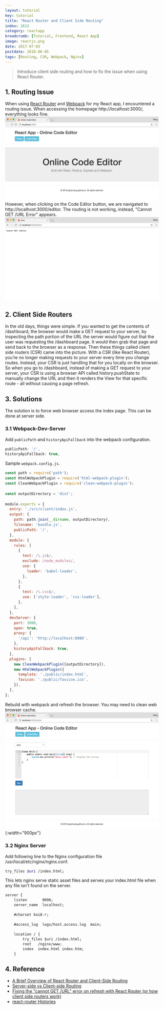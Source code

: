 ```yaml
---
layout: tutorial
key: tutorial
title: "React Router and Client Side Routing"
index: 2613
category: reactapp
breadcrumb: [Tutorial, Frontend, React App]
image: reactjs.png
date: 2017-07-03
postdate: 2018-06-05
tags: [Routing, CSR, Webpack, Nginx]
---
```


> Introduce client side routing and how to fix the issue when using React Router.

## 1. Routing Issue
When using [React Router](https://www.npmjs.com/package/react-router-dom) and [Webpack](https://webpack.js.org/) for my React app, I encountered a routing issue. When accessing the homepage http://localhost:3000/, everything looks fine.
![image](/public/images/frontend/2613/homepage.png)
However, when clicking on the Code Editor button, we are navigated to http://localhost:3000/editor. The routing is not working, instead, "Cannot GET /URL Error" appears.
![image](/public/images/frontend/2613/error.png)

## 2. Client Side Routers
In the old days, things were simple. If you wanted to get the contents of /dashboard, the browser would make a GET request to your server, by inspecting the path portion of the URL the server would figure out that the user was requesting the /dashboard page. It would then grab that page and send back to the browser as a response. Then these things called client side routers (CSR) came into the picture. With a CSR (like React Router), you’re no longer making requests to your server every time you change routes. Instead, your CSR is just handling that for you locally on the browser. So when you go to /dashboard, instead of making a GET request to your server, your CSR is using a browser API called history.pushState to manually change the URL and then it renders the View for that specific route - all without causing a page refresh.

## 3. Solutions
The solution is to force web browser access the index page. This can be done at server side.
### 3.1 Webpack-Dev-Server
Add `publicPath` and `historyApiFallback` into the webpack configuration.
```javascript
publicPath: '/',
historyApiFallback: true,
```
Sample `webpack.config.js`.
```javascript
const path = require('path');
const HtmlWebpackPlugin = require('html-webpack-plugin');
const CleanWebpackPlugin = require('clean-webpack-plugin');

const outputDirectory = 'dist';

module.exports = {
  entry: './src/client/index.js',
  output: {
    path: path.join(__dirname, outputDirectory),
    filename: 'bundle.js',
    publicPath: '/',
  },
  module: {
    rules: [
      {
        test: /\.js$/,
        exclude: /node_modules/,
        use: {
          loader: 'babel-loader',
        },
      },
      {
        test: /\.css$/,
        use: ['style-loader', 'css-loader'],
      },
    ],
  },
  devServer: {
    port: 3000,
    open: true,
    proxy: {
      '/api': 'http://localhost:8080',
    },
    historyApiFallback: true,
  },
  plugins: [
    new CleanWebpackPlugin([outputDirectory]),
    new HtmlWebpackPlugin({
      template: './public/index.html',
      favicon: './public/favicon.ico',
    }),
  ],
};
```
Rebuild with webpack and refresh the browser. You may need to clean web browser cache.
![image](/public/images/frontend/2613/fixed.png){:width="900px"}
### 3.2 Nginx Server
Add following line to the Nginx configuration file /usr/local/etc/nginx/nginx.conf.
```sh
try_files $uri /index.html;
```
This lets nginx serve static asset files and serves your index.html file when any file isn't found on the server.
```raw
server {
    listen       9096;
    server_name  localhost;

    #charset koi8-r;

    #access_log  logs/host.access.log  main;

    location / {
        try_files $uri /index.html;
        root   /nginx/www;
        index  index.html index.htm;
    }
```


## 4. Reference
* [A Brief Overview of React Router and Client-Side Routing](https://medium.com/@marcellamaki/a-brief-overview-of-react-router-and-client-side-routing-70eb420e8cde)
* [Server-side vs Client-side Routing](https://medium.com/@wilbo/server-side-vs-client-side-routing-71d710e9227f)
* [Fixing the "cannot GET /URL" error on refresh with React Router (or how client side routers work)](https://tylermcginnis.com/react-router-cannot-get-url-refresh/)
* [react-router Histories](https://github.com/ReactTraining/react-router/blob/v2.3.0/docs/guides/Histories.md#browserhistory)
